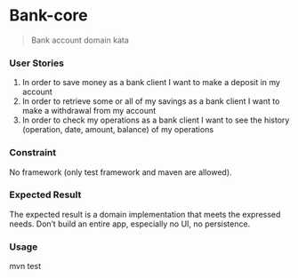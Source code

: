 # Bank-core

> Bank account domain kata

### User Stories

 1. In order to save money as a bank client I want to make a deposit in my account
 2. In order to retrieve some or all of my savings as a bank client I want to make a withdrawal from my account 
 3. In order to check my operations as a bank client I want to see the history (operation, date, amount, balance) of my operations

### Constraint

No framework (only test framework and maven are allowed). 

### Expected Result

The expected result is a domain implementation that meets the expressed needs.
Don’t build an entire app, especially no UI, no persistence.

### Usage
mvn test
